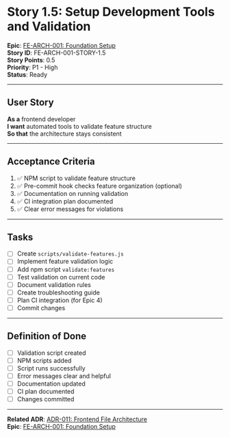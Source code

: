 # Story 1.5: Setup Development Tools and Validation

**Epic**: [FE-ARCH-001: Foundation Setup](../../epics/FE-ARCH-001-FOUNDATION-SETUP.md)  
**Story ID**: FE-ARCH-001-STORY-1.5  
**Story Points**: 0.5  
**Priority**: P1 - High  
**Status**: Ready  

---

## User Story

**As a** frontend developer  
**I want** automated tools to validate feature structure  
**So that** the architecture stays consistent

---

## Acceptance Criteria

1. ✅ NPM script to validate feature structure
2. ✅ Pre-commit hook checks feature organization (optional)
3. ✅ Documentation on running validation
4. ✅ CI integration plan documented
5. ✅ Clear error messages for violations

---

## Tasks

- [ ] Create `scripts/validate-features.js`
- [ ] Implement feature validation logic
- [ ] Add npm script `validate:features`
- [ ] Test validation on current code
- [ ] Document validation rules
- [ ] Create troubleshooting guide
- [ ] Plan CI integration (for Epic 4)
- [ ] Commit changes

---

## Definition of Done

- [ ] Validation script created
- [ ] NPM scripts added
- [ ] Script runs successfully
- [ ] Error messages clear and helpful
- [ ] Documentation updated
- [ ] CI plan documented
- [ ] Changes committed

---

**Related ADR**: [ADR-011: Frontend File Architecture](../../architecture/adr/ADR-011-FRONTEND-FILE-ARCHITECTURE.md)  
**Epic**: [FE-ARCH-001: Foundation Setup](../../epics/FE-ARCH-001-FOUNDATION-SETUP.md)
